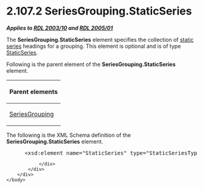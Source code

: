 <html dir="LTR" xmlns:mshelp="http://msdn.microsoft.com/mshelp" xmlns:ddue="http://ddue.schemas.microsoft.com/authoring/2003/5" xmlns:xlink="http://www.w3.org/1999/xlink" xmlns:tool="http://www.microsoft.com/tooltip">
    <head>
        <meta http-equiv="Content-Type" content="text/html; CHARSET=utf-8"></meta>
        <meta name="save" content="history"></meta>
        <title>2.107.2 SeriesGrouping.StaticSeries</title>
        <xml>
            <mshelp:toctitle title="2.107.2 SeriesGrouping.StaticSeries"></mshelp:toctitle>
            <mshelp:rltitle title="[MS-RDL]: SeriesGrouping.StaticSeries"></mshelp:rltitle>
            <mshelp:keyword index="A" term="7f10e960-f96e-45da-b325-deb64c190f04"></mshelp:keyword>
            <mshelp:attr name="DCSext.ContentType" value="open specification"></mshelp:attr>
            <mshelp:attr name="AssetID" value="7f10e960-f96e-45da-b325-deb64c190f04"></mshelp:attr>
            <mshelp:attr name="TopicType" value="kbRef"></mshelp:attr>
            <mshelp:attr name="DCSext.Title" value="[MS-RDL]: SeriesGrouping.StaticSeries" />
        </xml>
    </head>
    <body>
        <div id="header">
            <h1 class="heading">2.107.2 SeriesGrouping.StaticSeries</h1>
        </div>
        <div id="mainSection">
            <div id="mainBody">
                <div id="allHistory" class="saveHistory"></div>
                <div id="sectionSection0" class="section" name="collapseableSection">
                    

<p><b><i>Applies to </i></b><a href="a7e2ad00-07c8-4f6d-80ab-3ad55df7b233.md"><b><i>RDL 2003/10</i></b></a><b>
<i>and </i></b><a href="3ebe2912-4958-4832-b391-cad1f5e13338.md"><b><i>RDL 2005/01</i></b></a></p>

<p>The <b>SeriesGrouping.StaticSeries</b> element specifies the
collection of <a href="b2482b3f-74ab-4ca8-a9e5-c07955011743.md#gt_bf4bc0aa-e53c-4221-89ef-984bd65d2d9f">static series</a>
headings for a grouping. This element is optional and is of type <a href="314856a8-76a8-4ad3-8afa-ac3b1291567e.md">StaticSeries</a>.</p>

<p>Following is the parent element of the <b>SeriesGrouping.StaticSeries</b>
element.</p>

<table>
 <thead>
  <tr>
   <th>
   <p>Parent elements</p>
   </th>
  </tr>
 </thead>
 <tr>
  <td>
  <p><a href="85f27584-6ad1-46ad-8dce-52cf7851c73f.md">SeriesGrouping</a></p>
  </td>
 </tr>
</table>

<p>The following is the XML Schema definition of the <b>SeriesGrouping.StaticSeries</b>
element.</p>

<dl>
<dd>
<div><pre> &lt;xsd:element name=&quot;StaticSeries&quot; type=&quot;StaticSeriesType&quot; minOccurs=&quot;0&quot; /&gt;
</pre></div>
</dd></dl>


                </div>
            </div>
        </div>
    </body>
</html>